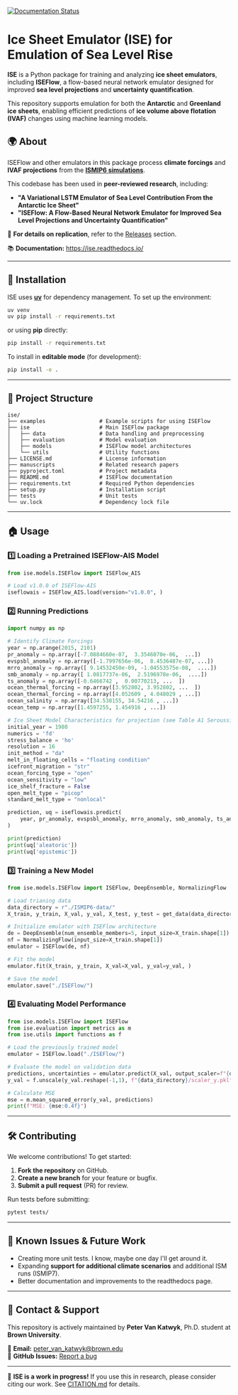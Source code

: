 [![Documentation Status](https://readthedocs.org/projects/ise/badge/?version=latest)](https://ise.readthedocs.io/en/latest/)

# Ice Sheet Emulator (ISE) for Emulation of Sea Level Rise

**ISE** is a Python package for training and analyzing **ice sheet emulators**, including **ISEFlow**, a flow-based neural network emulator designed for improved **sea level projections** and **uncertainty quantification**. 

This repository supports emulation for both the **Antarctic** and **Greenland ice sheets**, enabling efficient predictions of **ice volume above flotation (IVAF)** changes using machine learning models.

## 🌍 **About**
ISEFlow and other emulators in this package process **climate forcings** and **IVAF projections** from the **[ISMIP6 simulations](https://app.globus.org/file-manager?origin_id=ad1a6ed8-4de0-4490-93a9-8258931766c7&origin_path=%2FAIS%2F)**.

This codebase has been used in **peer-reviewed research**, including:
- **"A Variational LSTM Emulator of Sea Level Contribution From the Antarctic Ice Sheet"**
- **"ISEFlow: A Flow-Based Neural Network Emulator for Improved Sea Level Projections and Uncertainty Quantification"**  

🔎 **For details on replication**, refer to the [Releases](https://github.com/Brown-SciML/ise/releases) section.

📚 **Documentation:** <https://ise.readthedocs.io/>

---

## 🚀 **Installation**
ISE uses **[uv](https://github.com/astral-sh/uv)** for dependency management. To set up the environment:

```sh
uv venv
uv pip install -r requirements.txt
```
or using **pip** directly:
```sh
pip install -r requirements.txt
```

To install in **editable mode** (for development):
```sh
pip install -e .
```

---

## 📂 **Project Structure**
```
ise/
├── examples                 # Example scripts for using ISEFlow
├── ise                      # Main ISEFlow package
│   ├── data                 # Data handling and preprocessing
│   ├── evaluation           # Model evaluation
│   ├── models               # ISEFlow model architectures
│   └── utils                # Utility functions
├── LICENSE.md               # License information
├── manuscripts              # Related research papers
├── pyproject.toml           # Project metadata
├── README.md                # ISEFlow documentation
├── requirements.txt         # Required Python dependencies
├── setup.py                 # Installation script
├── tests                    # Unit tests
└── uv.lock                  # Dependency lock file

```

---

## 🏠 **Usage**
### **1️⃣ Loading a Pretrained ISEFlow-AIS Model**
```python
from ise.models.ISEFlow import ISEFlow_AIS

# Load v1.0.0 of ISEFlow-AIS
iseflowais = ISEFlow_AIS.load(version="v1.0.0", )
```

### **2️⃣ Running Predictions**
```python
import numpy as np

# Identify Climate Forcings
year = np.arange(2015, 2101)
pr_anomaly = np.array([-7.0884660e-07,  3.3546070e-06,  ...])
evspsbl_anomaly = np.array([-1.7997656e-06,  8.4536487e-07, ...])
mrro_anomaly = np.array([ 9.14532450e-09, -1.04553575e-08,  ....])
smb_anomaly = np.array([ 1.0817737e-06,  2.5196978e-06,  ....])
ts_anomaly = np.array([-0.6466742 ,  0.00770213, ...  ])
ocean_thermal_forcing = np.array([3.952802, 3.952802, ...  ])
ocean_thermal_forcing = np.array([4.052609 , 4.048029 , ...])
ocean_salinity = np.array([34.538155, 34.54216 , ...])
ocean_temp = np.array([1.4597255, 1.454916 , ...])

# Ice Sheet Model Characteristics for projection (see Table A1 Seroussi et al. 2020)
initial_year = 1980
numerics = 'fd'
stress_balance = 'ho'
resolution = 16
init_method = "da"
melt_in_floating_cells = "floating condition"
icefront_migration = "str"
ocean_forcing_type = "open"
ocean_sensitivity = "low"
ice_shelf_fracture = False
open_melt_type = "picop"
standard_melt_type = "nonlocal"

prediction, uq = iseflowais.predict(
    year, pr_anomaly, evspsbl_anomaly, mrro_anomaly, smb_anomaly, ts_anomaly, ocean_thermal_forcing, ocean_salinity, ocean_temp, initial_year, numerics, stress_balance, resolution, init_method,  melt_in_floating_cells, icefront_migration, ocean_forcing_type, ocean_sensitivity, ice_shelf_fracture, open_melt_type, standard_melt_type
)

print(prediction)
print(uq['aleatoric'])
print(uq['epistemic'])
```

### **3️⃣ Training a New Model**
```python
from ise.models.ISEFlow import ISEFlow, DeepEnsemble, NormalizingFlow

# Load trianing data
data_directory = r"./ISMIP6-data/"
X_train, y_train, X_val, y_val, X_test, y_test = get_data(data_directory, return_format='numpy')

# Initialize emulator with ISEFlow architecture
de = DeepEnsemble(num_ensemble_members=5, input_size=X_train.shape[1])
nf = NormalizingFlow(input_size=X_train.shape[1])
emulator = ISEFlow(de, nf)

# Fit the model
emulator.fit(X_train, y_train, X_val=X_val, y_val=y_val, )

# Save the model
emulator.save("./ISEFlow/")
```

### **4️⃣ Evaluating Model Performance**
```python
from ise.models.ISEFlow import ISEFlow
from ise.evaluation import metrics as m
from ise.utils import functions as f

# Load the previously trained model
emulator = ISEFlow.load("./ISEFlow/")

# Evaluate the model on validation data
predictions, uncertainties = emulator.predict(X_val, output_scaler=f"{data_directory}/scaler_y.pkl")
y_val = f.unscale(y_val.reshape(-1,1), f"{data_directory}/scaler_y.pkl")

# Calculate MSE
mse = m.mean_squared_error(y_val, predictions)
print(f"MSE: {mse:0.4f}")     
```

---

## 🛠 **Contributing**
We welcome contributions! To get started:
1. **Fork the repository** on GitHub.
2. **Create a new branch** for your feature or bugfix.
3. **Submit a pull request** (PR) for review.

Run tests before submitting:
```sh
pytest tests/
```

---

## 📌 **Known Issues & Future Work**
- Creating more unit tests. I know, maybe one day I'll get around it.
- Expanding **support for additional climate scenarios** and additional ISM runs (ISMIP7).
- Better documentation and improvements to the readthedocs page.

---

## 📧 **Contact & Support**
This repository is actively maintained by **Peter Van Katwyk**, Ph.D. student at **Brown University**.

📩 **Email:** [peter_van_katwyk@brown.edu](mailto:peter_van_katwyk@brown.edu)  
🐙 **GitHub Issues:** [Report a bug](https://github.com/Brown-SciML/ise/issues)  

---

🚀 **ISE is a work in progress!** If you use this in research, please consider citing our work. See [CITATION.md](CITATION.md) for details.
